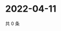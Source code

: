 # 2022-04-11

共 0 条

<!-- BEGIN WEIBO -->
<!-- 最后更新时间 Mon Apr 11 2022 13:14:46 GMT+0800 (China Standard Time) -->

<!-- END WEIBO -->
